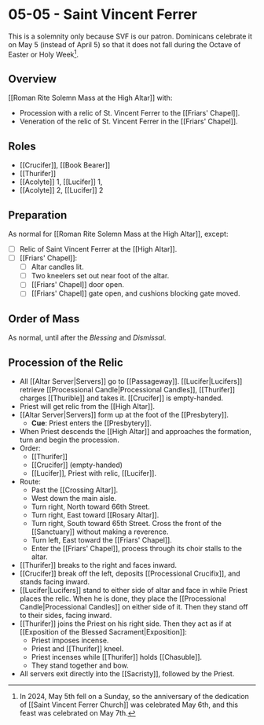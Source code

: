 # 05-05 - Saint Vincent Ferrer
This is a solemnity only because SVF is our patron. Dominicans celebrate it on May 5 (instead of April 5) so that it does not fall during the Octave of Easter or Holy Week[^dating].

[^dating]: In 2024, May 5th fell on a Sunday, so the anniversary of the dedication of [[Saint Vincent Ferrer Church]] was celebrated May 6th, and this feast was celebrated on May 7th.

## Overview
[[Roman Rite Solemn Mass at the High Altar]] with:

- Procession with a relic of St. Vincent Ferrer to the [[Friars' Chapel]].
- Veneration of the relic of St. Vincent Ferrer in the [[Friars' Chapel]].

## Roles
- [[Crucifer]], [[Book Bearer]]
- [[Thurifer]]
- [[Acolyte]] 1, [[Lucifer]] 1, 
- [[Acolyte]] 2, [[Lucifer]] 2

## Preparation
As normal for [[Roman Rite Solemn Mass at the High Altar]], except:

- [ ] Relic of Saint Vincent Ferrer at the [[High Altar]].
- [ ] [[Friars' Chapel]]:
	- [ ] Altar candles lit.
	- [ ] Two kneelers set out near foot of the altar.
	- [ ] [[Friars' Chapel]] door open.
	- [ ] [[Friars' Chapel]] gate open, and cushions blocking gate moved.

## Order of Mass
As normal, until after the _Blessing_ and _Dismissal_.

## Procession of the Relic
- All [[Altar Server|Servers]] go to [[Passageway]]. [[Lucifer|Lucifers]] retrieve [[Processional Candle|Processional Candles]], [[Thurifer]] charges [[Thurible]] and takes it. [[Crucifer]] is empty-handed.
- Priest will get relic from the [[High Altar]].
- [[Altar Server|Servers]] form up at the foot of the [[Presbytery]].
	- **Cue**: Priest enters the [[Presbytery]].
- When Priest descends the [[High Altar]] and approaches the formation, turn and begin the procession.
- Order:
	- [[Thurifer]]
	- [[Crucifer]] (empty-handed)
	- [[Lucifer]], Priest with relic, [[Lucifer]].
- Route:
	- Past the [[Crossing Altar]].
	- West down the main aisle.
	- Turn right, North toward 66th Street.
	- Turn right, East toward [[Rosary Altar]].
	- Turn right, South toward 65th Street. Cross the front of the [[Sanctuary]] without making a reverence.
	- Turn left, East toward the [[Friars' Chapel]].
	- Enter the [[Friars' Chapel]], process through its choir stalls to the altar.
- [[Thurifer]] breaks to the right and faces inward.
- [[Crucifer]] break off the left, deposits [[Processional Crucifix]], and stands facing inward.
- [[Lucifer|Lucifers]] stand to either side of altar and face in while Priest places the relic. When he is done, they place the [[Processional Candle|Processional Candles]] on either side of it. Then they stand off to their sides, facing inward.
- [[Thurifer]] joins the Priest on his right side. Then they act as if at [[Exposition of the Blessed Sacrament|Exposition]]:
	- Priest imposes incense.
	- Priest and [[Thurifer]] kneel.
	- Priest incenses while [[Thurifer]] holds [[Chasuble]].
	- They stand together and bow.
- All servers exit directly into the [[Sacristy]], followed by the Priest.